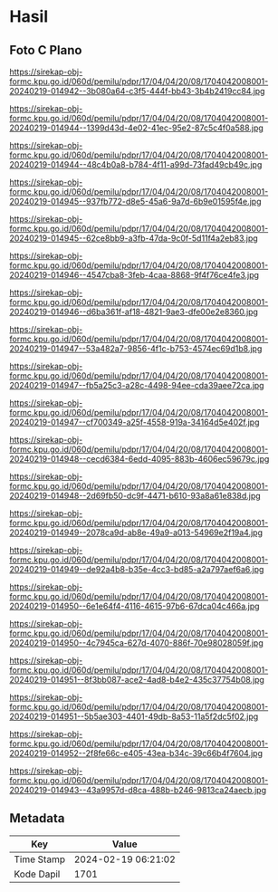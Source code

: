 # Hasil

## Foto C Plano

https://sirekap-obj-formc.kpu.go.id/060d/pemilu/pdpr/17/04/04/20/08/1704042008001-20240219-014942--3b080a64-c3f5-444f-bb43-3b4b2419cc84.jpg

https://sirekap-obj-formc.kpu.go.id/060d/pemilu/pdpr/17/04/04/20/08/1704042008001-20240219-014944--1399d43d-4e02-41ec-95e2-87c5c4f0a588.jpg

https://sirekap-obj-formc.kpu.go.id/060d/pemilu/pdpr/17/04/04/20/08/1704042008001-20240219-014944--48c4b0a8-b784-4f11-a99d-73fad49cb49c.jpg

https://sirekap-obj-formc.kpu.go.id/060d/pemilu/pdpr/17/04/04/20/08/1704042008001-20240219-014945--937fb772-d8e5-45a6-9a7d-6b9e01595f4e.jpg

https://sirekap-obj-formc.kpu.go.id/060d/pemilu/pdpr/17/04/04/20/08/1704042008001-20240219-014945--62ce8bb9-a3fb-47da-9c0f-5d11f4a2eb83.jpg

https://sirekap-obj-formc.kpu.go.id/060d/pemilu/pdpr/17/04/04/20/08/1704042008001-20240219-014946--4547cba8-3feb-4caa-8868-9f4f76ce4fe3.jpg

https://sirekap-obj-formc.kpu.go.id/060d/pemilu/pdpr/17/04/04/20/08/1704042008001-20240219-014946--d6ba361f-af18-4821-9ae3-dfe00e2e8360.jpg

https://sirekap-obj-formc.kpu.go.id/060d/pemilu/pdpr/17/04/04/20/08/1704042008001-20240219-014947--53a482a7-9856-4f1c-b753-4574ec69d1b8.jpg

https://sirekap-obj-formc.kpu.go.id/060d/pemilu/pdpr/17/04/04/20/08/1704042008001-20240219-014947--fb5a25c3-a28c-4498-94ee-cda39aee72ca.jpg

https://sirekap-obj-formc.kpu.go.id/060d/pemilu/pdpr/17/04/04/20/08/1704042008001-20240219-014947--cf700349-a25f-4558-919a-34164d5e402f.jpg

https://sirekap-obj-formc.kpu.go.id/060d/pemilu/pdpr/17/04/04/20/08/1704042008001-20240219-014948--cecd6384-6edd-4095-883b-4606ec59679c.jpg

https://sirekap-obj-formc.kpu.go.id/060d/pemilu/pdpr/17/04/04/20/08/1704042008001-20240219-014948--2d69fb50-dc9f-4471-b610-93a8a61e838d.jpg

https://sirekap-obj-formc.kpu.go.id/060d/pemilu/pdpr/17/04/04/20/08/1704042008001-20240219-014949--2078ca9d-ab8e-49a9-a013-54969e2f19a4.jpg

https://sirekap-obj-formc.kpu.go.id/060d/pemilu/pdpr/17/04/04/20/08/1704042008001-20240219-014949--de92a4b8-b35e-4cc3-bd85-a2a797aef6a6.jpg

https://sirekap-obj-formc.kpu.go.id/060d/pemilu/pdpr/17/04/04/20/08/1704042008001-20240219-014950--6e1e64f4-4116-4615-97b6-67dca04c466a.jpg

https://sirekap-obj-formc.kpu.go.id/060d/pemilu/pdpr/17/04/04/20/08/1704042008001-20240219-014950--4c7945ca-627d-4070-886f-70e98028059f.jpg

https://sirekap-obj-formc.kpu.go.id/060d/pemilu/pdpr/17/04/04/20/08/1704042008001-20240219-014951--8f3bb087-ace2-4ad8-b4e2-435c37754b08.jpg

https://sirekap-obj-formc.kpu.go.id/060d/pemilu/pdpr/17/04/04/20/08/1704042008001-20240219-014951--5b5ae303-4401-49db-8a53-11a5f2dc5f02.jpg

https://sirekap-obj-formc.kpu.go.id/060d/pemilu/pdpr/17/04/04/20/08/1704042008001-20240219-014952--2f8fe66c-e405-43ea-b34c-39c66b4f7604.jpg

https://sirekap-obj-formc.kpu.go.id/060d/pemilu/pdpr/17/04/04/20/08/1704042008001-20240219-014943--43a9957d-d8ca-488b-b246-9813ca24aecb.jpg


## Metadata

| Key        | Value               |
| ---------- | ------------------- |
| Time Stamp | 2024-02-19 06:21:02 |
| Kode Dapil | 1701                |



